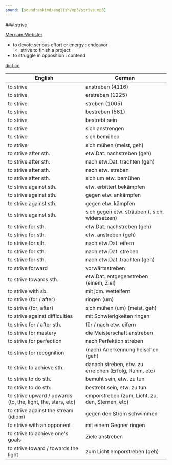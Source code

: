 ```yaml
---
sound: [sound:ankimd/english/mp3/strive.mp3]
---
```


\### strive

[Merriam-Webster](https://www.merriam-webster.com/dictionary/strive)

- to devote serious effort or energy : endeavor
    - strive to finish a project
- to struggle in opposition : contend

[dict.cc](https://www.dict.cc/strive)

| English        | German       |
| -------------- | ------------ |
| to strive | anstreben (4116) |
| to strive | erstreben (1225) |
| to strive | streben (1005) |
| to strive | bestreben (581) |
| to strive | bestrebt sein |
| to strive | sich anstrengen |
| to strive | sich bemühen |
| to strive | sich mühen (meist, geh) |
| to strive after sth. | etw.Dat. nachstreben (geh) |
| to strive after sth. | nach etw.Dat. trachten (geh) |
| to strive after sth. | nach etw. streben |
| to strive after sth. | sich um etw. bemühen |
| to strive against sth. | etw. erbittert bekämpfen |
| to strive against sth. | gegen etw. ankämpfen |
| to strive against sth. | gegen etw. kämpfen |
| to strive against sth. | sich gegen etw. sträuben (, sich, widersetzen) |
| to strive for sth. | etw.Dat. nachstreben (geh) |
| to strive for sth. | etw. anstreben (geh) |
| to strive for sth. | nach etw.Dat. eifern |
| to strive for sth. | nach etw.Dat. streben |
| to strive for sth. | nach etw.Dat. trachten (geh) |
| to strive forward | vorwärtsstreben |
| to strive towards sth. | etw.Dat. entgegenstreben (einem, Ziel) |
| to strive with sb. | mit jdm. wetteifern |
| to strive (for / after) | ringen (um) |
| to strive (for, after) | sich mühen (um) (meist, geh) |
| to strive against difficulties | mit Schwierigkeiten ringen |
| to strive for / after sth. | für / nach etw. eifern |
| to strive for mastery | die Meisterschaft anstreben |
| to strive for perfection | nach Perfektion streben |
| to strive for recognition | (nach) Anerkennung heischen (geh) |
| to strive to achieve sth. | danach streben, etw. zu erreichen (Erfolg, Ruhm, etc) |
| to strive to do sth. | bemüht sein, etw. zu tun |
| to strive to do sth. | bestrebt sein, etw. zu tun |
| to strive upward / upwards (to, the, light, the, stars, etc) | emporstreben (zum, Licht, zu, den, Sternen, etc) |
| to strive against the stream (idiom) | gegen den Strom schwimmen |
| to strive with an opponent | mit einem Gegner ringen |
| to strive to achieve one's goals | Ziele anstreben |
| to strive toward / towards the light | zum Licht emporstreben (geh) |
